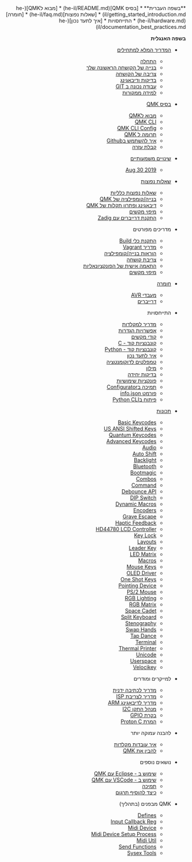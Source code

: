 <div dir="rtl" markdown="1">
**בשפה העברית**
* [בסיס QMK](he-il/README.md)
    * [מבוא לQMK](he-il/getting_started_introduction.md)
* [שאלות נפוצות](he-il/faq.md)
* [חומרה](he-il/hardware.md)
* התייחסויות
  * [איך לתעד נכון](he-il/documentation_best_practices.md)

**בשפה האנגלית**
* [המדריך המלא למתחילים](newbs.md)
  * [התחלה](newbs_getting_started.md)
  * [בנייה של הקושחה הראשונה שלך](newbs_building_firmware.md)
  * [צריבה של הקושחה](newbs_flashing.md)
  * [בדיקות ודיבאגינג](newbs_testing_debugging.md)
  * [עבודה נכונה ב GIT](newbs_best_practices.md)
  * [למידה ממקורות](newbs_learn_more_resources.md)

* [בסיס QMK](README.md)
  * [מבוא לQMK](getting_started_introduction.md)
  * [QMK CLI](cli.md)
  * [QMK CLI Config](cli_configuration.md)
  * [תרומה ל QMK](contributing.md)
  * [איך להשתמש בGithub](getting_started_github.md)
  * [קבלת עזרה](getting_started_getting_help.md)

* [שינויים משמעותיים](breaking_changes.md)
  * [2019 Aug 30](ChangeLog/20190830.md)

* [שאלות נפוצות](faq.md)
  * [שאלות נפוצות כלליות](faq_general.md)
  * [בנייה/קומפילציה של QMK](faq_build.md)
  * [דיבאגינג ופתרון תקלות של QMK](faq_debug.md)
  * [מיפוי מקשים](faq_keymap.md)
  * [התקנת דרייברים עם Zadig](driver_installation_zadig.md)

* מדריכים מפורטים
  * [התקנת כלי Build](getting_started_build_tools.md)
  * [מדריך Vagrant](getting_started_vagrant.md)
  * [הוראות בנייה/קומפילציה](getting_started_make_guide.md)
  * [צריבת קושחה](flashing.md)
  * [התאמה אישית של הפונקציונאליות](custom_quantum_functions.md)
  * [מיפוי מקשים](keymap.md)

* [חומרה](hardware.md)
  * [מעבדי AVR](hardware_avr.md)
  * [דרייברים](hardware_drivers.md)

* התייחסויות
  * [מדריך למקלדות](hardware_keyboard_guidelines.md)
  * [אפשרויות הגדרות](config_options.md)
  * [קודי מקשים](keycodes.md)
  * [קונבנציות קוד - C](coding_conventions_c.md)
  * [קונבנציות קוד - Python](coding_conventions_python.md)
  * [איך לתעד נכון](documentation_best_practices.md)
  * [טמפלטים לדוקומנטציה](documentation_templates.md)
  * [מילון](reference_glossary.md)
  * [בדיקות יחידה](unit_testing.md)
  * [פונקציות שימושיות](ref_functions.md)
  * [תמיכה בConfigurator](reference_configurator_support.md)
  * [פורמט info.json](reference_info_json.md)
  * [פיתוח בPython CLI](cli_development.md)

* [תכונות](features.md)
  * [Basic Keycodes](keycodes_basic.md)
  * [US ANSI Shifted Keys](keycodes_us_ansi_shifted.md)
  * [Quantum Keycodes](quantum_keycodes.md)
  * [Advanced Keycodes](feature_advanced_keycodes.md)
  * [Audio](feature_audio.md)
  * [Auto Shift](feature_auto_shift.md)
  * [Backlight](feature_backlight.md)
  * [Bluetooth](feature_bluetooth.md)
  * [Bootmagic](feature_bootmagic.md)
  * [Combos](feature_combo.md)
  * [Command](feature_command.md)
  * [Debounce API](feature_debounce_type.md)
  * [DIP Switch](feature_dip_switch.md)
  * [Dynamic Macros](feature_dynamic_macros.md)
  * [Encoders](feature_encoders.md)
  * [Grave Escape](feature_grave_esc.md)
  * [Haptic Feedback](feature_haptic_feedback.md)
  * [HD44780 LCD Controller](feature_hd44780.md)
  * [Key Lock](feature_key_lock.md)
  * [Layouts](feature_layouts.md)
  * [Leader Key](feature_leader_key.md)
  * [LED Matrix](feature_led_matrix.md)
  * [Macros](feature_macros.md)
  * [Mouse Keys](feature_mouse_keys.md)
  * [OLED Driver](feature_oled_driver.md)
  * [One Shot Keys](feature_advanced_keycodes.md#one-shot-keys)
  * [Pointing Device](feature_pointing_device.md)
  * [PS/2 Mouse](feature_ps2_mouse.md)
  * [RGB Lighting](feature_rgblight.md)
  * [RGB Matrix](feature_rgb_matrix.md)
  * [Space Cadet](feature_space_cadet.md)
  * [Split Keyboard](feature_split_keyboard.md)
  * [Stenography](feature_stenography.md)
  * [Swap Hands](feature_swap_hands.md)
  * [Tap Dance](feature_tap_dance.md)
  * [Terminal](feature_terminal.md)
  * [Thermal Printer](feature_thermal_printer.md)
  * [Unicode](feature_unicode.md)
  * [Userspace](feature_userspace.md)
  * [Velocikey](feature_velocikey.md)

* למייקרים ומודרים
  * [מדריך לכתיבה ידנית](hand_wire.md)
  * [מדריך לצריבת ISP](isp_flashing_guide.md)
  * [מדריך לדיבאגינג ARM](arm_debugging.md)
  * [מנהל התקן I2C](i2c_driver.md)
  * [בקרת GPIO](internals_gpio_control.md)
  * [המרת Proton C](proton_c_conversion.md)

* להבנה עמוקה יותר
  * [איך עובדות מקלדות](how_keyboards_work.md)
  * [להבין את QMK](understanding_qmk.md)

* נושאים נוספים
  * [שימוש ב - Eclipse עם QMK](other_eclipse.md)
  * [שימוש ב - VSCode עם QMK](other_vscode.md)
  * [תמיכה](support.md)
  * [כיצד להוסיף תרגום](translating.md)

* QMK מבפנים (בתהליך)
  * [Defines](internals_defines.md)
  * [Input Callback Reg](internals_input_callback_reg.md)
  * [Midi Device](internals_midi_device.md)
  * [Midi Device Setup Process](internals_midi_device_setup_process.md)
  * [Midi Util](internals_midi_util.md)
  * [Send Functions](internals_send_functions.md)
  * [Sysex Tools](internals_sysex_tools.md)

</div>
